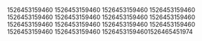 1526453159460
1526453159460
1526453159460
1526453159460
1526453159460
1526453159460
1526453159460
1526453159460
1526453159460
1526453159460
1526453159460
1526453159460
1526453159460
1526453159460
15264531594601526465451974